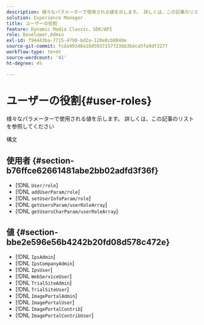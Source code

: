 ```yaml
---
description: 様々なパラメーターで使用される値を示します。 詳しくは、この記事のリストを参照してください
solution: Experience Manager
title: ユーザーの役割
feature: Dynamic Media Classic、SDK/API
role: Developer,Admin
exl-id: f94443ba-7715-4790-bd2a-120e0cb8848e
source-git-commit: fcda99340a18d5037157723bb3bdca5fa9df3277
workflow-type: tm+mt
source-wordcount: '41'
ht-degree: 4%

---
```


# ユーザーの役割{#user-roles}

様々なパラメーターで使用される値を示します。 詳しくは、この記事のリストを参照してください

構文

## 使用者 {#section-b76ffce62661481abe2bb02adfd3f36f}

* [!DNL `User/role`]
* [!DNL `addUserParam/role`]
* [!DNL `setUserInfoParam/role`]
* [!DNL `getUsersParam/userRoleArray`]
* [!DNL `getUsersCharParam/userRoleArray`]

## 値 {#section-bbe2e596e56b4242b20fd08d578c472e}

* [!DNL `IpsAdmin`]
* [!DNL `IpsCompanyAdmin`]
* [!DNL `IpsUser`]
* [!DNL `WebServiceUser`]
* [!DNL `TrialSiteAdmin`]
* [!DNL `TrialSiteUser`]
* [!DNL `ImagePortalAdmin`]
* [!DNL `ImagePortalUser`]
* [!DNL `ImagePortalContrib`]
* [!DNL `ImagePortalContribUser`]
